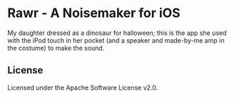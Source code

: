 Rawr - A Noisemaker for iOS
===========================

My daughter dressed as a dinosaur for halloween; this is the app she used with the iPod touch in her pocket (and a speaker and made-by-me amp in the costume) to make the sound.


## License
Licensed under the Apache Software License v2.0.
